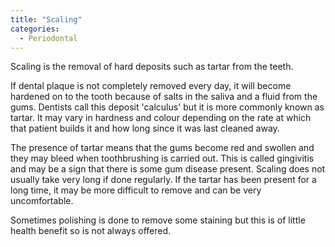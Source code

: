 ```yaml
---
title: "Scaling"
categories:
  - Periodontal
---
```


Scaling is the removal of hard deposits such as tartar from the teeth.

If dental plaque is not completely removed every day, it will become hardened on to the tooth because of salts in the saliva and a fluid from the gums. Dentists call this deposit 'calculus' but it is more commonly known as tartar. It may vary in hardness and colour depending on the rate at which that patient builds it and how long since it was last cleaned away.

The presence of tartar means that the gums become red and swollen and they may bleed when toothbrushing is carried out. This is called gingivitis and may be a sign that there is some gum disease present. Scaling does not usually take very long if done regularly. If the tartar has been present for a long time, it may be more difficult to remove and can be very uncomfortable.

Sometimes polishing is done to remove some staining but this is of little health benefit so is not always offered.
